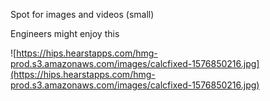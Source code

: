Spot for images and videos (small)


Engineers might enjoy this

![https://hips.hearstapps.com/hmg-prod.s3.amazonaws.com/images/calcfixed-1576850216.jpg](https://hips.hearstapps.com/hmg-prod.s3.amazonaws.com/images/calcfixed-1576850216.jpg)

